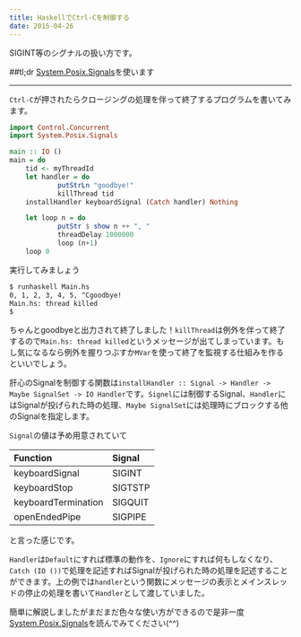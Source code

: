 ```yaml
---
title: HaskellでCtrl-Cを制御する
date: 2015-04-26
---
```


SIGINT等のシグナルの扱い方です。

##tl;dr
[System.Posix.Signals](https://hackage.haskell.org/package/unix/docs/System-Posix-Signals.html)を使います

----

`Ctrl-C`が押されたらクロージングの処理を伴って終了するプログラムを書いてみます。

```haskell
import Control.Concurrent
import System.Posix.Signals

main :: IO ()
main = do
    tid <- myThreadId
    let handler = do
            putStrLn "goodbye!"
            killThread tid
    installHandler keyboardSignal (Catch handler) Nothing

    let loop n = do
            putStr $ show n ++ ", "
            threadDelay 1000000
            loop (n+1)
    loop 0
```

実行してみましょう

```bash
$ runhaskell Main.hs
0, 1, 2, 3, 4, 5, ^Cgoodbye!
Main.hs: thread killed
$
```

ちゃんとgoodbyeと出力されて終了しました！`killThread`は例外を伴って終了するので`Main.hs: thread killed`というメッセージが出てしまっています。もし気になるなら例外を握りつぶすか`MVar`を使って終了を監視する仕組みを作るといいでしょう。

肝心のSignalを制御する関数は`installHandler :: Signal -> Handler -> Maybe SignalSet -> IO Handler`です。`Signel`には制御するSignal、`Handler`にはSignalが投げられた時の処理、`Maybe SignalSet`には処理時にブロックする他のSignalを指定します。

`Signal`の値は予め用意されていて

|Function           |Signal |
|:------------------|:------|
|keyboardSignal     |SIGINT |
|keyboardStop       |SIGTSTP|
|keyboardTermination|SIGQUIT|
|openEndedPipe      |SIGPIPE|

と言った感じです。

`Handler`は`Default`にすれば標準の動作を、`Ignore`にすれば何もしなくなり、`Catch (IO ())`で処理を記述すればSignalが投げられた時の処理を記述することができます。上の例では`handler`という関数にメッセージの表示とメインスレッドの停止の処理を書いて`Handler`として渡していました。

簡単に解説しましたがまだまだ色々な使い方ができるので是非一度[System.Posix.Signals](https://hackage.haskell.org/package/unix/docs/System-Posix-Signals.html)を読んでみてください(^^)
